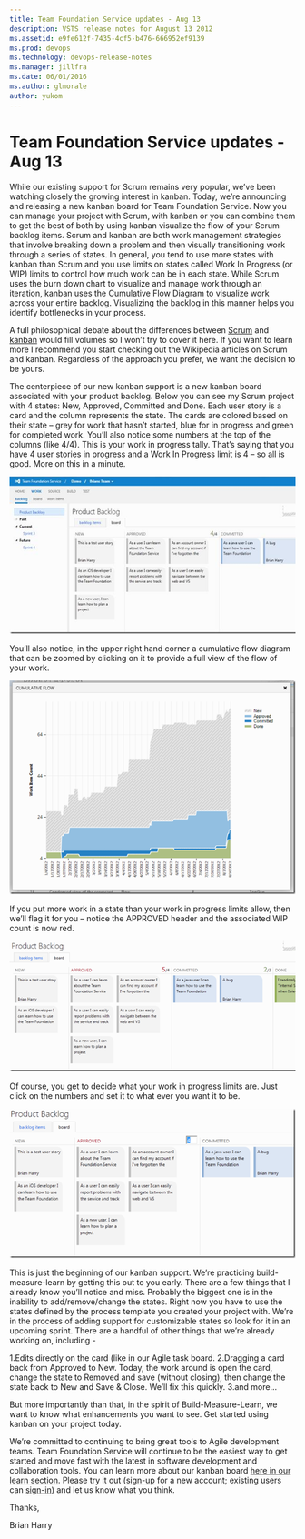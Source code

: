 ```yaml
---
title: Team Foundation Service updates - Aug 13
description: VSTS release notes for August 13 2012
ms.assetid: e9fe612f-7435-4cf5-b476-666952ef9139
ms.prod: devops
ms.technology: devops-release-notes
ms.manager: jillfra
ms.date: 06/01/2016
ms.author: glmorale
author: yukom
---
```


# Team Foundation Service updates - Aug 13

While our existing support for Scrum remains very popular, we’ve been watching closely the growing interest in kanban. Today, we’re announcing and releasing a new kanban board for Team Foundation Service. Now you can manage your project with Scrum, with kanban or you can combine them to get the best of both by using kanban visualize the flow of your Scrum backlog items. Scrum and kanban are both work management strategies that involve breaking down a problem and then visually transitioning work through a series of states. In general, you tend to use more states with kanban than Scrum and you use limits on states called Work In Progress (or WIP) limits to control how much work can be in each state. While Scrum uses the burn down chart to visualize and manage work through an iteration, kanban uses the Cumulative Flow Diagram to visualize work across your entire backlog. Visualizing the backlog in this manner helps you identify bottlenecks in your process.

A full philosophical debate about the differences between [Scrum](https://en.wikipedia.org/wiki/Scrum_(development)) and [kanban](https://en.wikipedia.org/wiki/Kanban_(development)) would fill volumes so I won’t try to cover it here. If you want to learn more I recommend you start checking out the Wikipedia articles on Scrum and kanban. Regardless of the approach you prefer, we want the decision to be yours.

The centerpiece of our new kanban support is a new kanban board associated with your product backlog. Below you can see my Scrum project with 4 states: New, Approved, Committed and Done. Each user story is a card and the column represents the state. The cards are colored based on their state – grey for work that hasn’t started, blue for in progress and green for completed work. You’ll also notice some numbers at the top of the columns (like 4/4). This is your work in progress tally. That’s saying that you have 4 user stories in progress and a Work In Progress limit is 4 – so all is good. More on this in a minute.

![Kanban board](media/8_13_01.png)

You’ll also notice, in the upper right hand corner a cumulative flow diagram that can be zoomed by clicking on it to provide a full view of the flow of your work.

![Cumulative flow chart](media/8_13_02.png)

If you put more work in a state than your work in progress limits allow, then we’ll flag it for you – notice the APPROVED header and the associated WIP count is now red.

![Work in progress limits](media/8_13_03.png)

Of course, you get to decide what your work in progress limits are. Just click on the numbers and set it to what ever you want it to be.

![Setting the WIP limit](media/8_13_04.png)

This is just the beginning of our kanban support. We’re practicing build-measure-learn by getting this out to you early. There are a few things that I already know you’ll notice and miss. Probably the biggest one is in the inability to add/remove/change the states. Right now you have to use the states defined by the process template you created your project with. We’re in the process of adding support for customizable states so look for it in an upcoming sprint. There are a handful of other things that we’re already working on, including -

1.Edits directly on the card (like in our Agile task board.
2.Dragging a card back from Approved to New. Today, the work around is open the card, change the state to Removed and save (without closing), then change the state back to New and Save & Close. We’ll fix this quickly.
3.and more...

But more importantly than that, in the spirit of Build-Measure-Learn, we want to know what enhancements you want to see. Get started using kanban on your project today.

We’re committed to continuing to bring great tools to Agile development teams. Team Foundation Service will continue to be the easiest way to get started and move fast with the latest in software development and collaboration tools. You can learn more about our kanban board [here in our learn section](/azure/devops/work/kanban/index?view=azure-devops). Please try it out ([sign-up](https://go.microsoft.com/fwlink/?LinkId=307137) for a new account; existing users can [sign-in](https://login.live.com/login.srf?wa=wsignin1.0&rpsnv=11&ct=1366668045&rver=6.0.5276.0&wp=MCLBI&wlcxt=VisualStudio%24VisualStudio%24VisualStudio&wreply=https%3a%2f%2ftfs.visualstudio.com%2faccount%2ftfs-subscriptions%3fauth_redirect%3d1&lc=1033&id=290275&mkt=en-US)) and let us know what you think.

Thanks,

Brian Harry

